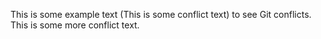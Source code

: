 This is some example text (This is some conflict text) to see Git conflicts.
This is some more conflict text.